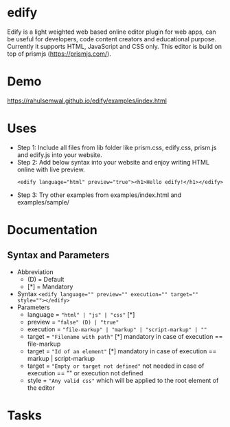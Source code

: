 # edify
Edify is a light weighted web based online editor plugin for web apps, can be useful for developers, code content creators and educational purpose. Currently it supports HTML, JavaScript and CSS only. This editor is build on top of prismjs (https://prismjs.com/).  

# Demo
https://rahulsemwal.github.io/edify/examples/index.html

# Uses
- Step 1: Include all files from lib folder like prism.css, edify.css, prism.js and edify.js into your website.
- Step 2: Add below syntax into your website and enjoy writing HTML online with live preview.
  ``` 
  <edify language="html" preview="true"><h1>Hello edify!</h1></edify> 
  ```
- Step 3: Try other examples from examples/index.html and examples/sample/

# Documentation
## Syntax and Parameters
- Abbreviation
  * (D) = Default
  * [*] = Mandatory
- Syntax ``` <edify language="" preview="" execution="" target="" style=""></edify> ```
- Parameters
  * language  =  `"html" | "js" | "css"` [*]
  * preview   =  `"false" (D) | "true"` 
  * execution =  `"file-markup" | "markup" | "script-markup" | ""`  
  * target    =  `"Filename with path"` [*] mandatory in case of execution == file-markup
  * target    =  `"Id of an element"` [*] mandatory in case of execution == markup | script-markup
  * target    =  `"Empty or target not defined"` not needed in case of execution == "" or execution not defined     
  * style     =  `"Any valid css"` which will be applied to the root element of the editor

# Tasks

